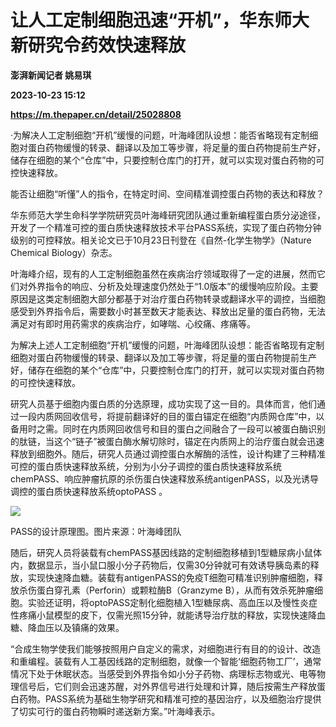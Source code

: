 # 让人工定制细胞迅速“开机”，华东师大新研究令药效快速释放
**澎湃新闻记者 姚易琪**

**2023-10-23 15:12**

**https://m.thepaper.cn/detail/25028808**

·为解决人工定制细胞“开机”缓慢的问题，叶海峰团队设想：能否省略现有定制细胞对蛋白药物缓慢的转录、翻译以及加工等步骤，将足量的蛋白药物提前生产好，储存在细胞的某个“仓库”中，只要控制仓库门的打开，就可以实现对蛋白药物的可控快速释放。

能否让细胞“听懂”人的指令，在特定时间、空间精准调控蛋白药物的表达和释放？

华东师范大学生命科学学院研究员叶海峰研究团队通过重新编程蛋白质分泌途径，开发了一个精准可控的蛋白质快速释放技术平台PASS系统，实现了蛋白药物分钟级别的可控释放。相关论文已于10月23日刊登在《自然-化学生物学》（Nature Chemical Biology）杂志。

叶海峰介绍，现有的人工定制细胞虽然在疾病治疗领域取得了一定的进展，然而它们对外界指令的响应、分析及处理速度仍然处于“1.0版本”的缓慢响应阶段。主要原因是这类定制细胞大部分都基于对治疗蛋白药物转录或翻译水平的调控，当细胞感受到外界指令后，需要数小时甚至数天才能表达、释放出足量的蛋白药物，无法满足对有即时用药需求的疾病治疗，如哮喘、心绞痛、疼痛等。

为解决上述人工定制细胞“开机”缓慢的问题，叶海峰团队设想：能否省略现有定制细胞对蛋白药物缓慢的转录、翻译以及加工等步骤，将足量的蛋白药物提前生产好，储存在细胞的某个“仓库”中，只要控制仓库门的打开，就可以实现对蛋白药物的可控快速释放。

研究人员基于细胞内蛋白质的分选原理，成功实现了这一目的。具体而言，他们通过一段内质网回收信号，将提前翻译好的目的蛋白锚定在细胞“内质网仓库”中，以备用时之需。同时在内质网回收信号和目的蛋白之间融合了一段可以被蛋白酶识别的肽链，当这个“链子”被蛋白酶水解切除时，锚定在内质网上的治疗蛋白就会迅速释放到细胞外。随后，研究人员通过调控蛋白水解酶的活性，设计构建了三种精准可控的蛋白质快速释放系统，分别为小分子调控的蛋白质快速释放系统chemPASS、响应肿瘤抗原的杀伤蛋白快速释放系统antigenPASS，以及光诱导调控的蛋白质快速释放系统optoPASS 。

![](https://imagecloud.thepaper.cn/thepaper/image/275/258/477.jpeg)

PASS的设计原理图。图片来源：叶海峰团队

随后，研究人员将装载有chemPASS基因线路的定制细胞移植到1型糖尿病小鼠体内，数据显示，当小鼠口服小分子药物后，仅需30分钟就可有效诱导胰岛素的释放，实现快速降血糖。装载有antigenPASS的免疫T细胞可精准识别肿瘤细胞，释放杀伤蛋白穿孔素（Perforin）或颗粒酶B（Granzyme B），从而有效杀死肿瘤细胞。实验还证明，将optoPASS定制化细胞植入1型糖尿病、高血压以及慢性炎症性疼痛小鼠模型的皮下，仅需光照15分钟，就能诱导治疗肽的释放，实现快速降血糖、降血压以及镇痛的效果。

“合成生物学使我们能够按照用户自定义的需求，对细胞进行有目的的设计、改造和重编程。装载有人工基因线路的定制细胞，就像一个智能‘细胞药物工厂’，通常情况下处于休眠状态。当感受到外界指令如小分子药物、病理标志物或光、电等物理信号后，它们则会迅速苏醒，对外界信号进行处理和计算，随后按需生产释放蛋白药物。PASS系统为基础生物学研究和精准可控的基因治疗，以及细胞治疗提供了切实可行的蛋白药物瞬时递送新方案。”叶海峰表示。